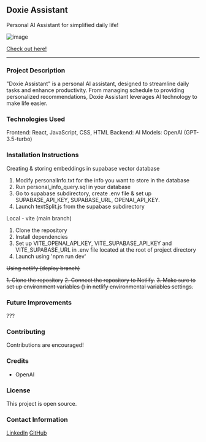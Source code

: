 ## Doxie Assistant

Personal AI Assistant for simplified daily life!

![image](https://github.com/Xraxus/doxie-assistant/assets/100704138/1a63b508-cb2b-4cb9-9160-e1f0f4b1fb4f)


[Check out here!](https://doxie-assistant.netlify.app/)

---

### Project Description

"Doxie Assistant" is a personal AI assistant, designed to streamline daily tasks and enhance productivity.
From managing schedule to providing personalized recommendations, Doxie Assistant leverages AI technology to make life easier.

### Technologies Used

Frontend: React, JavaScript, CSS, HTML
Backend:
AI Models: OpenAI (GPT-3.5-turbo)

### Installation Instructions

Creating & storing embeddings in supabase vector database

1. Modify personalInfo.txt for the info you want to store in the database
2. Run personal_info_query.sql in your database
3. Go to supabase subdirectory, create .env file & set up SUPABASE_API_KEY, SUPABASE_URL, OPENAI_API_KEY.
4. Launch textSplit.js from the supabase subdirectory

Local - vite (main branch)

1. Clone the repository
2. Install dependencies
3. Set up VITE_OPENAI_API_KEY, VITE_SUPABASE_API_KEY and VITE_SUPABASE_URL in .env file located at the root of project directory
4. Launch using 'npm run dev'

~~Using netlify (deploy branch)~~

~~1. Clone the repository~~
~~2. Connect the repository to Netlify.~~
~~3. Make sure to set up environment variables () in netlify environmental variables settings.~~

### Future Improvements

???

### Contributing

Contributions are encouraged!

### Credits

- OpenAI

### License

This project is open source.

### Contact Information

[LinkedIn](https://www.linkedin.com/in/kamil-kobylarz1/)
[GitHub](https://github.com/Xraxus/)
